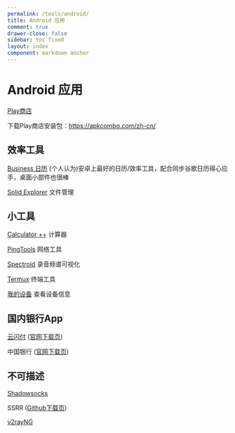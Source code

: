 ```yaml
---
permalink: /tools/android/
title: Android 应用
comment: true
drawer-close: false
sidebar: toc fixed
layout: index
component: markdown anchor
---
```


# Android 应用

[Play商店](https://play.google.com/store/apps)

下载Play商店安装包：<https://apkcombo.com/zh-cn/>

## 效率工具

[Business 日历](https://play.google.com/store/apps/details?id=com.appgenix.bizcal) (个人认为)安卓上最好的日历/效率工具，配合同步谷歌日历得心应手，桌面小部件也很棒

[Solid Explorer](https://play.google.com/store/apps/details?id=pl.solidexplorer2) 文件管理

## 小工具

[Calculator ++](https://play.google.com/store/apps/details?id=org.solovyev.android.calculator) 计算器

[PingTools](https://play.google.com/store/apps/details?id=ua.com.streamsoft.pingtools) 网络工具

[Spectroid](https://play.google.com/store/apps/details?id=org.intoorbit.spectrum) 录音频谱可视化

[Termux](https://play.google.com/store/apps/details?id=com.termux) 终端工具

[我的设备](https://play.google.com/store/apps/details?id=com.anu.main.myandroid) 查看设备信息

## 国内银行App

[云闪付](https://play.google.com/store/apps/details?id=com.unionpay) ([官网下载页](https://youhui.95516.com/hybrid_v3/html/help/download.html))

中国银行 ([官网下载页](https://www.bankofchina.com/ebanking/service/cs1/201009/t20100921_1151946.html))

## 不可描述

[Shadowsocks](https://play.google.com/store/apps/details?id=com.github.shadowsocks)

SSRR ([Github下载页](https://github.com/shadowsocksrr/shadowsocksr-android/releases))

[v2rayNG](https://play.google.com/store/apps/details?id=com.v2ray.ang)
